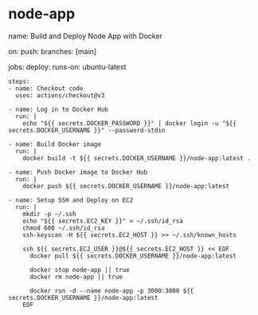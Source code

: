 # node-app

name: Build and Deploy Node App with Docker

on:
  push:
    branches: [main]

jobs:
  deploy:
    runs-on: ubuntu-latest

    steps:
    - name: Checkout code
      uses: actions/checkout@v3

    - name: Log in to Docker Hub
      run: |
        echo "${{ secrets.DOCKER_PASSWORD }}" | docker login -u "${{ secrets.DOCKER_USERNAME }}" --password-stdin

    - name: Build Docker image
      run: |
        docker build -t ${{ secrets.DOCKER_USERNAME }}/node-app:latest .

    - name: Push Docker image to Docker Hub
      run: |
        docker push ${{ secrets.DOCKER_USERNAME }}/node-app:latest

    - name: Setup SSH and Deploy on EC2
      run: |
        mkdir -p ~/.ssh
        echo "${{ secrets.EC2_KEY }}" > ~/.ssh/id_rsa
        chmod 600 ~/.ssh/id_rsa
        ssh-keyscan -H ${{ secrets.EC2_HOST }} >> ~/.ssh/known_hosts

        ssh ${{ secrets.EC2_USER }}@${{ secrets.EC2_HOST }} << EOF
          docker pull ${{ secrets.DOCKER_USERNAME }}/node-app:latest

          docker stop node-app || true
          docker rm node-app || true

          docker run -d --name node-app -p 3000:3000 ${{ secrets.DOCKER_USERNAME }}/node-app:latest
        EOF
